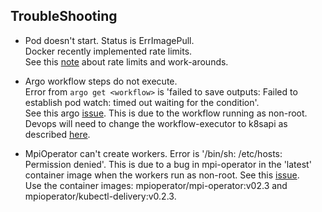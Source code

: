 <!--- 71. TroubleShooting -->
## TroubleShooting

- Pod doesn't start. Status is ErrImagePull.<br/>
  Docker recently implemented rate limits.<br/>
  See this [note](https://thenewstack.io/docker-hub-limits-what-they-are-and-how-to-route-around-them/) about rate limits and work-arounds.

- Argo workflow steps do not execute.<br/>
  Error from `argo get <workflow>` is 'failed to save outputs: Failed to establish pod watch: timed out waiting for the condition'.<br/>
  See this argo [issue](https://github.com/argoproj/argo/issues/4186). This is due to the workflow running as non-root.<br/>
  Devops will need to change the workflow-executor to k8sapi as described [here](https://github.com/argoproj/argo/blob/master/docs/workflow-executors.md).

- MpiOperator can't create workers. Error is '/bin/sh: /etc/hosts: Permission denied'. This is due to a bug in mpi-operator in the 'latest' container image
  when the workers run as non-root. See this [issue](https://github.com/kubeflow/mpi-operator/issues/288).<br/>
  Use the container images: mpioperator/mpi-operator:v02.3 and mpioperator/kubectl-delivery:v0.2.3.

